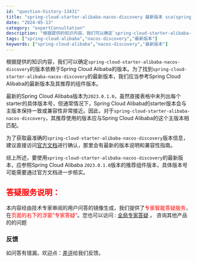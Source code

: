```yaml
---
id: "question-history-13431"
title: "spring-cloud-starter-alibaba-nacos-discovery 最新版本 sca(spring-cloud-alibaba)"
date: "2024-05-13"
category: "expertConsultation"
description: "根据提供的知识内容，我们可以确定`spring-cloud-starter-alibaba-nacos-discovery`的版本依赖于Spring Cloud Alibaba的版本。为了找到`spring-cloud-starter-alibaba-nacos-discovery`的最新版本，我们"
tags: ["spring-cloud-alibaba","nacos-discovery","最新版本"]
keywords: ["spring-cloud-alibaba","nacos-discovery","最新版本"]
---
```


根据提供的知识内容，我们可以确定`spring-cloud-starter-alibaba-nacos-discovery`的版本依赖于Spring Cloud Alibaba的版本。为了找到`spring-cloud-starter-alibaba-nacos-discovery`的最新版本，我们应当参考Spring Cloud Alibaba的最新版本及其推荐的组件版本。

最新的Spring Cloud Alibaba版本为`2023.0.1.0`，虽然直接表格中未列出每个starter的具体版本号，但通常情况下，Spring Cloud Alibaba的starter版本会与主版本保持一致或兼容性非常接近。因此，对于`spring-cloud-starter-alibaba-nacos-discovery`，其推荐使用的版本应与Spring Cloud Alibaba的这个主版本相匹配。

为了获取最准确的`spring-cloud-starter-alibaba-nacos-discovery`版本信息，建议直接访问[官方文档](https://sca.aliyun.com/docs/2023/overview/version-explain/)进行确认，那里会有最新的版本说明和兼容性指南。

综上所述，要使用`spring-cloud-starter-alibaba-nacos-discovery`的最新版本，应参照Spring Cloud Alibaba `2023.0.1.0`版本的推荐组件版本，具体版本号可能需要通过官方文档进一步核实。
## <font color="#FF0000">答疑服务说明：</font> 

本内容经由技术专家审阅的用户问答的镜像生成，我们提供了<font color="#FF0000">专家智能答疑服务</font>，在<font color="#FF0000">页面的右下的浮窗”专家答疑“</font>。您也可以访问 : [全局专家答疑](https://opensource.alibaba.com/chatBot) 。 咨询其他产品的的问题

### 反馈
如问答有错漏，欢迎点：[差评](https://ai.nacos.io/user/feedbackByEnhancerGradePOJOID?enhancerGradePOJOId=13436)给我们反馈。
